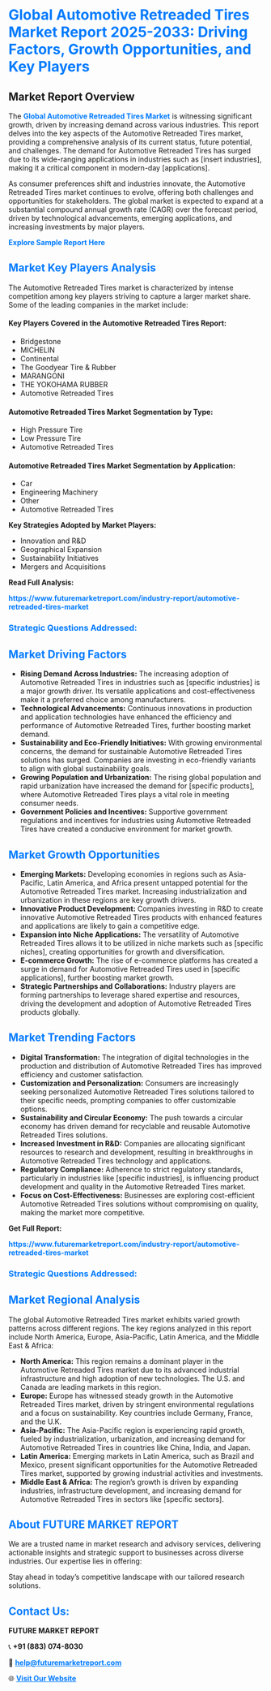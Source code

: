<h1 style="color: #007BFF;">Global Automotive Retreaded Tires Market Report 2025-2033: Driving Factors, Growth Opportunities, and Key Players</h1>

<section id="overview">
<h2>Market Report Overview</h2>
<p>The <a href="https://www.futuremarketreport.com/industry-report/automotive-retreaded-tires-market" style="color: #007BFF; text-decoration: none;"><strong>Global Automotive Retreaded Tires Market</strong></a> is witnessing significant growth, driven by increasing demand across various industries. This report delves into the key aspects of the Automotive Retreaded Tires market, providing a comprehensive analysis of its current status, future potential, and challenges. The demand for Automotive Retreaded Tires has surged due to its wide-ranging applications in industries such as [insert industries], making it a critical component in modern-day [applications].</p>
<p>As consumer preferences shift and industries innovate, the Automotive Retreaded Tires market continues to evolve, offering both challenges and opportunities for stakeholders. The global market is expected to expand at a substantial compound annual growth rate (CAGR) over the forecast period, driven by technological advancements, emerging applications, and increasing investments by major players.</p>
</section>

<section id="overview">
<p><a href="https://www.futuremarketreport.com/request-sample/reportId=109823" style="color: #007BFF; text-decoration: none;"><strong>Explore Sample Report Here</strong></a></p>
</section>

<section id="key-players">
<h2 style="color: #007BFF;">Market Key Players Analysis</h2>
<p>The Automotive Retreaded Tires market is characterized by intense competition among key players striving to capture a larger market share. Some of the leading companies in the market include:</p>
<h4>Key Players Covered in the Automotive Retreaded Tires Report:</h4>
<ul><li>Bridgestone</li><li>MICHELIN</li><li>Continental</li><li>The Goodyear Tire &amp; Rubber</li><li>MARANGONI</li><li>THE YOKOHAMA RUBBER</li><li>Automotive Retreaded Tires</li></ul>
<h4>Automotive Retreaded Tires Market Segmentation by Type:</h4>
<ul><li>High Pressure Tire</li><li>Low Pressure Tire</li><li>Automotive Retreaded Tires</li></ul>

<h4>Automotive Retreaded Tires Market Segmentation by Application:</h4>
<ul><li>Car</li><li>Engineering Machinery</li><li>Other</li><li>Automotive Retreaded Tires</li></ul>
<p><strong>Key Strategies Adopted by Market Players:</strong></p>
<ul>
<li>Innovation and R&D</li>
<li>Geographical Expansion</li>
<li>Sustainability Initiatives</li>
<li>Mergers and Acquisitions</li>
</ul>
</section>

<section>
<p><strong>Read Full Analysis: </strong></p><a href="https://www.futuremarketreport.com/industry-report/automotive-retreaded-tires-market" style="color: #007BFF; text-decoration: none;"><strong>https://www.futuremarketreport.com/industry-report/automotive-retreaded-tires-market</strong></a>
<h3 style="color: #007BFF;">Strategic Questions Addressed:</h3>
</section>

<section id="driving-factors">
<h2 style="color: #007BFF;">Market Driving Factors</h2>
<ul>
<li><strong>Rising Demand Across Industries:</strong> The increasing adoption of Automotive Retreaded Tires in industries such as [specific industries] is a major growth driver. Its versatile applications and cost-effectiveness make it a preferred choice among manufacturers.</li>
<li><strong>Technological Advancements:</strong> Continuous innovations in production and application technologies have enhanced the efficiency and performance of Automotive Retreaded Tires, further boosting market demand.</li>
<li><strong>Sustainability and Eco-Friendly Initiatives:</strong> With growing environmental concerns, the demand for sustainable Automotive Retreaded Tires solutions has surged. Companies are investing in eco-friendly variants to align with global sustainability goals.</li>
<li><strong>Growing Population and Urbanization:</strong> The rising global population and rapid urbanization have increased the demand for [specific products], where Automotive Retreaded Tires plays a vital role in meeting consumer needs.</li>
<li><strong>Government Policies and Incentives:</strong> Supportive government regulations and incentives for industries using Automotive Retreaded Tires have created a conducive environment for market growth.</li>
</ul>
</section>

<section id="growth-opportunities">
<h2 style="color: #007BFF;">Market Growth Opportunities</h2>
<ul>
<li><strong>Emerging Markets:</strong> Developing economies in regions such as Asia-Pacific, Latin America, and Africa present untapped potential for the Automotive Retreaded Tires market. Increasing industrialization and urbanization in these regions are key growth drivers.</li>
<li><strong>Innovative Product Development:</strong> Companies investing in R&D to create innovative Automotive Retreaded Tires products with enhanced features and applications are likely to gain a competitive edge.</li>
<li><strong>Expansion into Niche Applications:</strong> The versatility of Automotive Retreaded Tires allows it to be utilized in niche markets such as [specific niches], creating opportunities for growth and diversification.</li>
<li><strong>E-commerce Growth:</strong> The rise of e-commerce platforms has created a surge in demand for Automotive Retreaded Tires used in [specific applications], further boosting market growth.</li>
<li><strong>Strategic Partnerships and Collaborations:</strong> Industry players are forming partnerships to leverage shared expertise and resources, driving the development and adoption of Automotive Retreaded Tires products globally.</li>
</ul>
</section>

<section id="trending-factors">
<h2 style="color: #007BFF;">Market Trending Factors</h2>
<ul>
<li><strong>Digital Transformation:</strong> The integration of digital technologies in the production and distribution of Automotive Retreaded Tires has improved efficiency and customer satisfaction.</li>
<li><strong>Customization and Personalization:</strong> Consumers are increasingly seeking personalized Automotive Retreaded Tires solutions tailored to their specific needs, prompting companies to offer customizable options.</li>
<li><strong>Sustainability and Circular Economy:</strong> The push towards a circular economy has driven demand for recyclable and reusable Automotive Retreaded Tires solutions.</li>
<li><strong>Increased Investment in R&D:</strong> Companies are allocating significant resources to research and development, resulting in breakthroughs in Automotive Retreaded Tires technology and applications.</li>
<li><strong>Regulatory Compliance:</strong> Adherence to strict regulatory standards, particularly in industries like [specific industries], is influencing product development and quality in the Automotive Retreaded Tires market.</li>
<li><strong>Focus on Cost-Effectiveness:</strong> Businesses are exploring cost-efficient Automotive Retreaded Tires solutions without compromising on quality, making the market more competitive.</li>
</ul>
</section>

<section>
<p><strong>Get Full Report: </strong></p><a href="https://www.futuremarketreport.com/industry-report/automotive-retreaded-tires-market" style="color: #007BFF; text-decoration: none;"><strong>https://www.futuremarketreport.com/industry-report/automotive-retreaded-tires-market</strong></a>
<h3 style="color: #007BFF;">Strategic Questions Addressed:</h3>
</section>


<section id="regional-analysis">
<h2 style="color: #007BFF;">Market Regional Analysis</h2>
<p>The global Automotive Retreaded Tires market exhibits varied growth patterns across different regions. The key regions analyzed in this report include North America, Europe, Asia-Pacific, Latin America, and the Middle East & Africa:</p>
<ul>
<li><strong>North America:</strong> This region remains a dominant player in the Automotive Retreaded Tires market due to its advanced industrial infrastructure and high adoption of new technologies. The U.S. and Canada are leading markets in this region.</li>
<li><strong>Europe:</strong> Europe has witnessed steady growth in the Automotive Retreaded Tires market, driven by stringent environmental regulations and a focus on sustainability. Key countries include Germany, France, and the U.K.</li>
<li><strong>Asia-Pacific:</strong> The Asia-Pacific region is experiencing rapid growth, fueled by industrialization, urbanization, and increasing demand for Automotive Retreaded Tires in countries like China, India, and Japan.</li>
<li><strong>Latin America:</strong> Emerging markets in Latin America, such as Brazil and Mexico, present significant opportunities for the Automotive Retreaded Tires market, supported by growing industrial activities and investments.</li>
<li><strong>Middle East & Africa:</strong> The region’s growth is driven by expanding industries, infrastructure development, and increasing demand for Automotive Retreaded Tires in sectors like [specific sectors].</li>
</ul>
</section>

<footer>
<h2 style="color: #007BFF;">About FUTURE MARKET REPORT</h2>
<p>We are a trusted name in market research and advisory services, delivering actionable insights and strategic support to businesses across diverse industries. Our expertise lies in offering:</p>

<p>Stay ahead in today’s competitive landscape with our tailored research solutions.</p>

<h2 style="color: #007BFF;">Contact Us:</h2>
<p><strong>FUTURE MARKET REPORT</strong></p>
<p>📞 <strong>+91 (883) 074-8030</strong></p>
<p>📧 <strong><a href="mailto:help@futuremarketreport.com" style="color: #007BFF;">help@futuremarketreport.com</a></strong></p>
<p>🌐 <strong><a href="https://www.futuremarketreport.com/" style="color: #007BFF;">Visit Our Website</a></strong></p>
</footer>